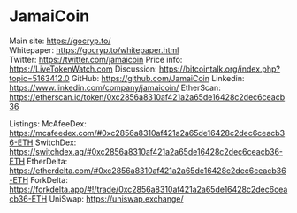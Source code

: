 # JamaiCoin

Main site: https://gocryp.to/  
Whitepaper: https://gocryp.to/whitepaper.html  
Twitter: https://twitter.com/jamaicoin
Price info: https://LiveTokenWatch.com
Discussion: https://bitcointalk.org/index.php?topic=5163412.0
GitHub: https://github.com/JamaiCoin
Linkedin: https://www.linkedin.com/company/jamaicoin/
EtherScan: https://etherscan.io/token/0xc2856a8310af421a2a65de16428c2dec6ceacb36

Listings:
McAfeeDex: https://mcafeedex.com/#0xc2856a8310af421a2a65de16428c2dec6ceacb36-ETH
SwitchDex: https://switchdex.ag/#0xc2856a8310af421a2a65de16428c2dec6ceacb36-ETH
EtherDelta: https://etherdelta.com/#0xc2856a8310af421a2a65de16428c2dec6ceacb36-ETH
ForkDelta: https://forkdelta.app/#!/trade/0xc2856a8310af421a2a65de16428c2dec6ceacb36-ETH
UniSwap: https://uniswap.exchange/

